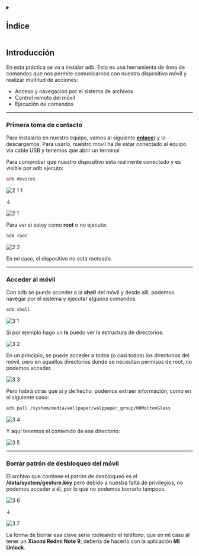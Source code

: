 <details>
  <summary><h2>Índice</h2></summary>

- [Introducción](#introducción)
- [Primera toma de contacto](#primera-toma-de-contacto)
- [Acceder al móvil](#acceder-al-móvil)
- [Borrar patrón de desbloqueo del móvil](#borrar-patrón-de-desbloqueo-del-móvil)

</details>

## Introducción
En esta práctica se va a instalar adb. 
Esta es una herramienta de línea de comandos que nos permite comunicarnos con nuestro dispositivo móvil y realizar multitud de acciones: 

- Acceso y navegación por el sistema de archivos 
- Control remoto del móvil 
- Ejecución de comandos

---

### Primera toma de contacto
Para instalarlo en nuestro equipo, vamos al siguiente [**enlace**](https://developer.android.com/tools/releases/platform-tools?hl=es-419#downloads)) y lo descargamos.
Para usarlo, nuestro móvil ha de estar conectado al equipo vía cable USB y tenemos que abrir un terminal

Para comprobar que nuestro dispositivo esta realmente conectado y es visible por adb ejecuto:

```bash
adb devices
```

![2 1 1](https://github.com/user-attachments/assets/162658ba-caba-4a6f-b32d-329d7e10e6a8)


↓

![2 1](https://github.com/user-attachments/assets/02b5beb6-646c-482e-bc96-41db392408c1)



Para ver si estoy como **root** o no ejecuto:

```bash
adb root
```

![2 2](https://github.com/user-attachments/assets/9e4ff9e5-e3b2-4eb4-b8ee-d5be26a83fb0)



En mi caso, el dispositivo no esta rooteado.

---

### Acceder al móvil

Con adb se puede acceder a la **shell** del móvil y desde allí, podemos navegar por el sistema y ejecutar algunos comandos.

```bash
adb shell
```

![3 1](https://github.com/user-attachments/assets/5f05fcfa-092b-478f-93bb-36ce61634ae4)



Si por ejemplo hago un **ls** puedo ver la estructura de directorios:


![3 2](https://github.com/user-attachments/assets/7417fa74-d3c8-4ff6-ad8d-a1a4c88cde2b)



En un principio, se puede acceder a todos (o casi todos) los directorios del móvil, pero en aquellos directorios donde se necesitan permisos de root, no podemos acceder.

![3 3](https://github.com/user-attachments/assets/8c42930b-756c-4384-8054-e38e5a42c477)


Pero habrá otras que si y de hecho, podemos extraer información, como en el siguiente caso:

```bash
adb pull /system/media/wallpaper/walppaper_group/00MoltenGlass
```

![3 4](https://github.com/user-attachments/assets/53dd243a-d5fd-4f19-8c53-5b27c9ca1b92)


Y aquí tenemos el contenido de ese directorio:

![3 5](https://github.com/user-attachments/assets/ad80516f-2eaa-4692-bc38-6f1ac1fe2ca5)


---

### Borrar patrón de desbloqueo del móvil

El archivo que contiene el patrón de desbloqueo es el **/data/system/gesture.key** pero debido a nuestra falta de privilegios, no podemos acceder a él, por lo que no podemos borrarlo tampoco.

![3 6](https://github.com/user-attachments/assets/a5eb2d1b-4543-4746-8456-29bf1062f7c6)


↓

![3 7](https://github.com/user-attachments/assets/0ae3ad0e-4b53-451e-9f9a-628b13c1650f)


La forma de borrar esa clave sería rooteando el teléfono, que en mi caso al tener un **Xiaomi Redmi Note 9**, debería de hacerlo con la aplicación **MI Unlock**.


